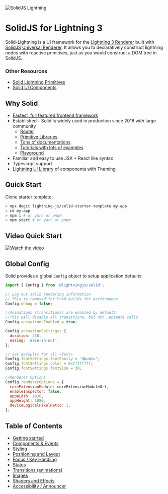 <p>
  <img src="https://assets.solidjs.com/banner?project=Library&type=solid-lightning" alt="SolidJS Lightning" />
</p>

# SolidJS for Lightning 3

Solid-Lightning is a UI framework for the [Lightning 3 Renderer](https://github.com/lightning-js/renderer) built with [SolidJS](https://www.solidjs.com/) [Universal Renderer](https://github.com/solidjs/solid/releases/tag/v1.2.0). It allows you to declaratively construct lightning nodes with reactive primitives, just as you would construct a DOM tree in SolidJS.

### Other Resources

- [Solid Lightning Primitives](https://github.com/lightning-js/solid-primitives)
- [Solid UI Components](https://github.com/lightning-js/ui-components)

## Why Solid

- [Fastest, full featured frontend framework](https://dev.to/ryansolid/introducing-the-solidjs-ui-library-4mck)
- Established - Solid is widely used in production since 2018 with large community
  - [Router](https://github.com/solidjs/solid-router)
  - [Primitive Libraries](https://github.com/solidjs-community/solid-primitives)
  - [Tons of documentations](https://docs.solidjs.com/)
  - [Tutorials with lots of examples]()
  - [Playground](https://playground.solidjs.com/)
- Familiar and easy to use JSX + React like syntax
- Typescript support
- [Lightning UI Library](https://github.com/lightning-js/ui-components) of components with Theming

## Quick Start

Clone starter template:

```sh
> npx degit lightning-js/solid-starter-template my-app
> cd my-app
> npm i # or yarn or pnpm
> npm start # or yarn or pnpm
```

## Video Quick Start

[![Watch the video](https://img.youtube.com/vi/mWJ9CEiizeE/0.jpg)](https://www.youtube.com/watch?v=mWJ9CEiizeE)

## Global Config

Solid provides a global `Config` object to setup application defaults:

```js
import { Config } from '@lightningjs/solid';

// Log out solid rendering information
// This is removed for Prod builds for performance
Config.debug = false;

//Animations (transitions) are enabled by default
//This will disable all transitions, but not .animate calls
Config.animationsEnabled = true;

Config.animationSettings: {
  duration: 250,
  easing: 'ease-in-out',
};

// Set defaults for all <Text>
Config.fontSettings.fontFamily = 'Ubuntu';
Config.fontSettings.color = 0xffffffff;
Config.fontSettings.fontSize = 30;

//Renderer Options
Config.rendererOptions = {
  coreExtensionModule: coreExtensionModuleUrl,
  enableInspector: false,
  appWidth: 1920,
  appHeight: 1080,
  deviceLogicalPixelRatio: 1,
};

```

## Table of Contents

- [Getting started](getting_started.md)
- [Components & Events](components.md)
- [Styling](styling.md)
- [Positioning and Layout](layout.md)
- [Focus / Key Handling](keyhandling.md)
- [States](states.md)
- [Transitions (animations)](transitions.md)
- [Images](images.md)
- [Shaders and Effects](effects.md)
- [Accessibility / Announcer](a11y.md)
